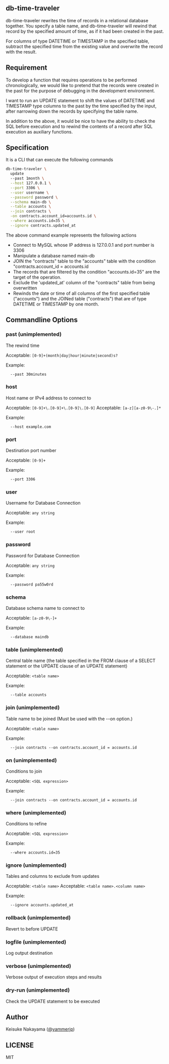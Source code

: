db-time-traveler
---

db-time-traveler rewrites the time of records in a relational database together.
You specify a table name, and db-time-traveler will rewind that record by the specified amount of time, as if it had been created in the past.

For columns of type DATETIME or TIMESTAMP in the specified table, subtract the specified time from the existing value and overwrite the record with the result.

## Requirement

To develop a function that requires operations to be performed chronologically, we would like to pretend that the records were created in the past for the purpose of debugging in the development environment.

I want to run an UPDATE statement to shift the values of DATETIME and TIMESTAMP type columns to the past by the time specified by the input, after narrowing down the records by specifying the table name.

In addition to the above, it would be nice to have the ability to check the SQL before execution and to rewind the contents of a record after SQL execution as auxiliary functions.

## Specification

It is a CLI that can execute the following commands

```bash
db-time-traveler \
  update
  --past 1month \
  --host 127.0.0.1 \
  --port 3306 \
  --user username \
  --password password \
  --schema main-db \
  --table accounts \
  --join contracts \
  -on contracts.account_id=accounts.id \
  --where accounts.id=35 \
  --ignore contracts.updated_at
```

The above command example represents the following actions

- Connect to MySQL whose IP address is 127.0.0.1 and port number is 3306
- Manipulate a database named main-db
- JOIN the "contracts" table to the "accounts" table with the condition "contracts.account_id = accounts.id
- The records that are filtered by the condition "accounts.id=35" are the target of the operation.
- Exclude the 'updated_at' column of the "contracts" table from being overwritten
- Rewinds the date or time of all columns of the first specified table ("accounts") and the JOINed table ("contracts") that are of type DATETIME or TIMESTAMP by one month.

## Commandline Options

### past (unimplemented)

The rewind time

Acceptable: `[0-9]+(month|day|hour|minute|second)s?`

Example:

```
  --past 30minutes
```

### host

Host name or IPv4 address to connect to

Acceptable: `[0-9]+\.[0-9]+\.[0-9]\.[0-9]`
Acceptable: `[a-z][a-z0-9\-.]*`

Example:

```
  --host example.com
```

### port

Destination port number

Acceptable: `[0-9]+`

Example:

```
  --port 3306
```

### user

Username for Database Connection

Acceptable: `any string`

Example:

```
  --user root
```

### password

Password for Database Connection

Acceptable: `any string`

Example:

```
  --password pa55w0rd
```

### schema

Database schema name to connect to

Acceptable: `[a-z0-9\-]+`

Example:

```
  --database maindb
```

### table (unimplemented)

Central table name (the table specified in the FROM clause of a SELECT statement or the UPDATE clause of an UPDATE statement)

Acceptable: `<table name>`

Example:

```
  --table accounts
```

### join (unimplemented)

Table name to be joined
(Must be used with the --on option.)

Acceptable: `<table name>`

Example:

```
  --join contracts --on contracts.account_id = accounts.id
```

### on (unimplemented)

Conditions to join

Acceptable: `<SQL expression>`

Example:

```
  --join contracts --on contracts.account_id = accounts.id
```

### where (unimplemented)

Conditions to refine

Acceptable: `<SQL expression>`

Example:

```
  --where accounts.id=35
```

### ignore (unimplemented)

Tables and columns to exclude from updates

Acceptable: `<table name>`
Acceptable: `<table name>.<column name>`

Example:

```
  --ignore accounts.updated_at
```

### rollback (unimplemented)

Revert to before UPDATE

### logfile (unimplemented)

Log output destination

### verbose (unimplemented)

Verbose output of execution steps and results

### dry-run (unimplemented)

Check the UPDATE statement to be executed

## Author

Keisuke Nakayama ([@yammerjp](https://github.com/yammerjp))

## LICENSE

MIT
